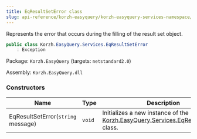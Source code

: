 ```yaml
---
title: EqResultSetError class
slug: api-reference/korzh-easyquery/korzh-easyquery-services-namespace/eqresultseterror-class
---
```

Represents the error that occurs during the filling of the result set object.
```csharp
public class Korzh.EasyQuery.Services.EqResultSetError
    : Exception

```
Package: `Korzh.EasyQuery` (targets: `netstandard2.0`)

Assembly: `Korzh.EasyQuery.dll`

### Constructors

| Name | Type | Description | 
| --- | --- | --- | 
| EqResultSetError(`string` message) | `void` | Initializes a new instance of the [Korzh.EasyQuery.Services.EqResultSetError](/api-reference/korzh-easyquery/korzh-easyquery-services-namespace/eqresultseterror-class) class. |